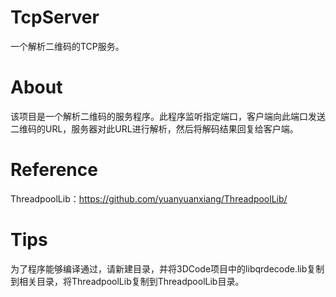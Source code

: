 # TcpServer
一个解析二维码的TCP服务。

# About
该项目是一个解析二维码的服务程序。此程序监听指定端口，客户端向此端口发送二维码的URL，服务器对此URL进行解析，然后将解码结果回复给客户端。

# Reference
ThreadpoolLib：https://github.com/yuanyuanxiang/ThreadpoolLib/

# Tips
为了程序能够编译通过，请新建目录，并将3DCode项目中的libqrdecode.lib复制到相关目录，将ThreadpoolLib复制到ThreadpoolLib目录。
